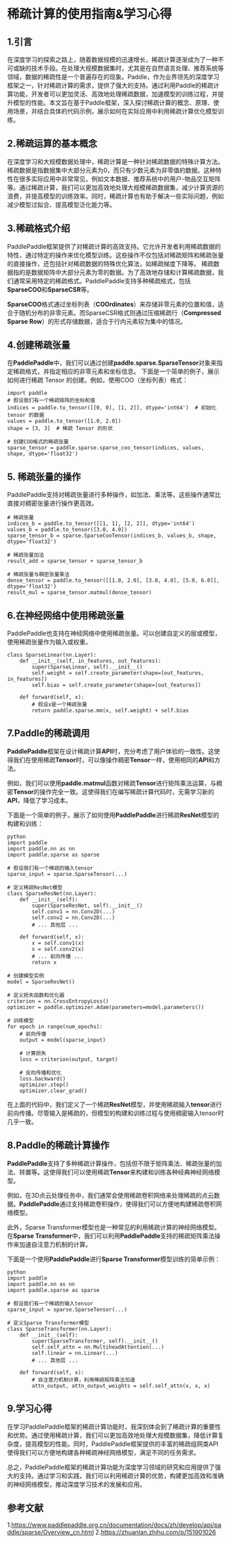 # 稀疏计算的使用指南&学习心得

## 1.引言

在深度学习的探索之路上，随着数据规模的迅速增长，稀疏计算逐渐成为了一种不可或缺的技术手段。在处理大规模数据集时，尤其是在自然语言处理、推荐系统等领域，数据的稀疏性是一个普遍存在的现象。Paddle，作为业界领先的深度学习框架之一，针对稀疏计算的需求，提供了强大的支持。通过利用Paddle的稀疏计算功能，开发者可以更加灵活、高效地处理稀疏数据，加速模型的训练过程，并提升模型的性能。本文旨在基于Paddle框架，深入探讨稀疏计算的概念、原理、使用场景，并结合具体的代码示例，展示如何在实际应用中利用稀疏计算优化模型训练。

## 2.稀疏运算的基本概念

在深度学习和大规模数据处理中，稀疏计算是一种针对稀疏数据的特殊计算方法。稀疏数据是指数据集中大部分元素为0，而只有少数元素为非零值的数据。这种特性在很多实际应用中非常常见，例如文本数据、推荐系统中的用户-物品交互矩阵等。通过稀疏计算，我们可以更加高效地处理大规模稀疏数据集，减少计算资源的浪费，并提高模型的训练效率。同时，稀疏计算也有助于解决一些实际问题，例如减少模型过拟合、提高模型泛化能力等。

## 3.稀疏格式介绍

PaddlePaddle框架提供了对稀疏计算的高效支持。它允许开发者利用稀疏数据的特性，通过特定的操作来优化模型训练。这些操作不仅包括对稀疏矩阵和稀疏张量的直接操作，还包括针对稀疏数据的特殊优化算法，如稀疏梯度下降等。
稀疏数据指的是数据矩阵中大部分元素为零的数据。为了高效地存储和计算稀疏数据，我们通常采用特定的稀疏格式。PaddlePaddle支持多种稀疏格式，包括**SparseCOO**和**SparseCSR**等。

**SparseCOO**格式通过坐标列表（**COOrdinates**）来存储非零元素的位置和值，适合于随机分布的非零元素。而SparseCSR格式则通过压缩稀疏行（**Compressed Sparse Row**）的形式存储数据，适合于行内元素较为集中的情况。

## 4.创建稀疏张量
在**PaddlePaddle**中，我们可以通过创建**paddle.sparse.SparseTensor**对象来指定稀疏格式，并指定相应的非零元素和坐标信息。
下面是一个简单的例子，展示如何进行稀疏 Tensor 的创建。例如，使用COO（坐标列表）格式：
```
import paddle
# 假设我们有一个稀疏矩阵的坐标和值  
indices = paddle.to_tensor([[0, 0], [1, 2]], dtype='int64')  # 初始化 tensor 的数据
values = paddle.to_tensor([1.0, 2.0])  
shape = [3, 3]  # 稀疏 Tensor 的形状
  
# 创建COO格式的稀疏张量  
sparse_tensor = paddle.sparse.sparse_coo_tensor(indices, values, shape, dtype='float32')
```
## 5. 稀疏张量的操作

PaddlePaddle支持对稀疏张量进行多种操作，如加法、乘法等。这些操作通常比直接对稠密张量进行操作更高效。

```
# 稀疏张量  
indices_b = paddle.to_tensor([[1, 1], [2, 2]], dtype='int64')  
values_b = paddle.to_tensor([3.0, 4.0])  
sparse_tensor_b = sparse.SparseCooTensor(indices_b, values_b, shape, dtype='float32')  
  
# 稀疏张量加法  
result_add = sparse_tensor + sparse_tensor_b  
  
# 稀疏张量与稠密张量乘法  
dense_tensor = paddle.to_tensor([[1.0, 2.0], [3.0, 4.0], [5.0, 6.0]], dtype='float32')  
result_mul = sparse_tensor.matmul(dense_tensor)

```
## 6.在神经网络中使用稀疏张量
PaddlePaddle也支持在神经网络中使用稀疏张量。可以创建自定义的层或模型，使用稀疏张量作为输入或权重。

```
class SparseLinear(nn.Layer):  
    def __init__(self, in_features, out_features):  
        super(SparseLinear, self).__init__()  
        self.weight = self.create_parameter(shape=[out_features, in_features])  
        self.bias = self.create_parameter(shape=[out_features])  
          
    def forward(self, x):  
        # 假设x是一个稀疏张量  
        return paddle.sparse.mm(x, self.weight) + self.bias
```
## 7.Paddle的稀疏调用

**PaddlePaddle**框架在设计稀疏计算**API**时，充分考虑了用户体验的一致性。这使得我们在使用稀疏**Tensor**时，可以像操作稠密**Tensor**一样，使用相同的**API**和方法。

例如，我们可以使用**paddle.matmul**函数对稀疏**Tensor**进行矩阵乘法运算，与稠密**Tensor**的操作完全一致。这使得我们在编写稀疏计算代码时，无需学习新的**API**，降低了学习成本。

下面是一个简单的例子，展示了如何使用**PaddlePaddle**进行稀疏**ResNet**模型的构建和训练：
```
python
import paddle  
import paddle.nn as nn  
import paddle.sparse as sparse  
  
# 假设我们有一个稀疏的输入tensor  
sparse_input = sparse.SparseTensor(...)  
  
# 定义稀疏ResNet模型  
class SparseResNet(nn.Layer):  
    def __init__(self):  
        super(SparseResNet, self).__init__()  
        self.conv1 = nn.Conv2D(...)  
        self.conv2 = nn.Conv2D(...)  
        # ... 其他层 ...  
  
    def forward(self, x):  
        x = self.conv1(x)  
        x = self.conv2(x)  
        # ... 前向传播 ...  
        return x  
  
# 创建模型实例  
model = SparseResNet()  
  
# 定义损失函数和优化器  
criterion = nn.CrossEntropyLoss()  
optimizer = paddle.optimizer.Adam(parameters=model.parameters())  
  
# 训练模型  
for epoch in range(num_epochs):  
    # 前向传播  
    output = model(sparse_input)  
      
    # 计算损失  
    loss = criterion(output, target)  
      
    # 反向传播和优化  
    loss.backward()  
    optimizer.step()  
    optimizer.clear_grad()
```
在上面的代码中，我们定义了一个稀疏**ResNet**模型，并使用稀疏输入**tensor**进行前向传播。尽管输入是稀疏的，但模型的构建和训练过程与使用稠密输入tensor时几乎一致。

## 8.Paddle的稀疏计算操作

**PaddlePaddle**支持了多种稀疏计算操作，包括但不限于矩阵乘法、稀疏张量的加法、转置等。这使得我们可以使用稀疏**Tensor**来构建和训练各种经典神经网络模型。

例如，在3D点云处理任务中，我们通常会使用稀疏卷积网络来处理稀疏的点云数据。**PaddlePaddle**通过支持稀疏卷积操作，使得我们可以方便地构建稀疏卷积网络模型。

此外，Sparse Transformer模型也是一种常见的利用稀疏计算的神经网络模型。在**Sparse Transformer**中，我们可以利用**PaddlePaddle**支持的稀疏矩阵乘法操作来加速自注意力机制的计算。

下面是一个使用**PaddlePaddle**进行**Sparse Transformer**模型训练的简单示例：
```
python
import paddle  
import paddle.nn as nn  
import paddle.sparse as sparse  
  
# 假设我们有一个稀疏的输入tensor  
sparse_input = sparse.SparseTensor(...)  
  
# 定义Sparse Transformer模型  
class SparseTransformer(nn.Layer):  
    def __init__(self):  
        super(SparseTransformer, self).__init__()  
        self.self_attn = nn.MultiheadAttention(...)  
        self.linear = nn.Linear(...)  
        # ... 其他层 ...  
  
    def forward(self, x):  
        # 自注意力机制计算，利用稀疏矩阵乘法加速  
        attn_output, attn_output_weights = self.self_attn(x, x, x)
```

## 9.学习心得
在学习PaddlePaddle框架的稀疏计算功能时，我深刻体会到了稀疏计算的重要性和优势。通过使用稀疏计算，我们可以更加高效地处理大规模数据集，降低计算复杂度，提高模型的性能。同时，PaddlePaddle框架提供的丰富的稀疏组网类API使得我们可以方便地构建各种稀疏神经网络模型，满足不同的任务需求。

总之，PaddlePaddle框架的稀疏计算功能为深度学习领域的研究和应用提供了强大的支持。通过学习和实践，我们可以利用稀疏计算的优势，构建更加高效和准确的神经网络模型，推动深度学习技术的发展和应用。
## 参考文献
1.https://www.paddlepaddle.org.cn/documentation/docs/zh/develop/api/paddle/sparse/Overview_cn.html
2.https://zhuanlan.zhihu.com/p/151901026
